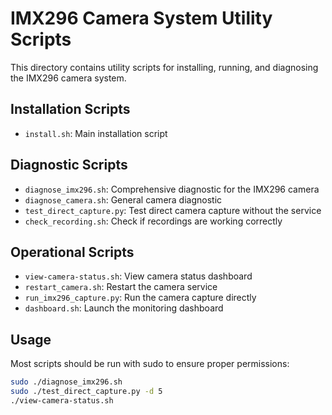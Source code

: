 # IMX296 Camera System Utility Scripts

This directory contains utility scripts for installing, running, and diagnosing the IMX296 camera system.

## Installation Scripts
- `install.sh`: Main installation script

## Diagnostic Scripts
- `diagnose_imx296.sh`: Comprehensive diagnostic for the IMX296 camera
- `diagnose_camera.sh`: General camera diagnostic
- `test_direct_capture.py`: Test direct camera capture without the service
- `check_recording.sh`: Check if recordings are working correctly

## Operational Scripts
- `view-camera-status.sh`: View camera status dashboard
- `restart_camera.sh`: Restart the camera service
- `run_imx296_capture.py`: Run the camera capture directly
- `dashboard.sh`: Launch the monitoring dashboard

## Usage
Most scripts should be run with sudo to ensure proper permissions:

```bash
sudo ./diagnose_imx296.sh
sudo ./test_direct_capture.py -d 5
./view-camera-status.sh
```
